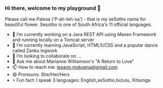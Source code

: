 ### Hi there, welcome to my playground  👋

<!--
**MokoenaLee/MokoenaLee** is a ✨ _special_ ✨ repository because its `README.md` (this file) appears on your GitHub profile.

Here are some ideas to get you started:
- 🤔 I’m looking for help with ...
-->
Please call me Palesa ('P-ah-leh-sa') - that is my seSotho name for beautiful flower. Sesotho is one of South Africa's 11 official languages.

- 🔭 I’m currently working on a Java REST API using Maven Framework and running locally on a Tomcat server
- 🌱 I’m currently learning JavaScript, HTML5/CSS and a popular dance called Zanku legwork
- 👯 I’m looking to collaborate on ...
- 💬 Ask me about Marianne Williamson's "A Return to Love"
- 📫 How to reach me: leeann.mokoena@gmail.com
- 😄 Pronouns: She/Her/Hers
- ⚡ Fun fact: I speak 3 languages: English,seSotho,Isizulu, Xitsonga


